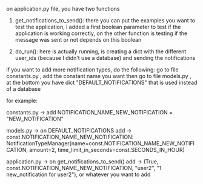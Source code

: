 on application.py file, you have two functions
1) get_notifications_to_send():
  there you can put the examples you want to test the application, I added a first boolean parameter to test if the application is working correctly, on the other function is testing if the message was sent or not depends on this boolean

2) do_run():
  here is actually running, is creating a dict with the different user_ids (because I didn't use a database) and sending the notifications



if you want to add more notification types, do the following:
go to file constants.py , add the constant name you want
then go to file models.py , at the bottom you have dict "DEFAULT_NOTIFICATIONS" that is used instead of a database 

for example: 

constants.py -> add NOTIFICATION_NAME_NEW_NOTIFICATION = "NEW_NOTIFICATION"

models.py -> on DEFAULT_NOTIFICATIONS add -> const.NOTIFICATION_NAME_NEW_NOTIFICATION: NotificationTypeManager(name=const.NOTIFICATION_NAME_NEW_NOTIFICATION, amount=2, time_limit_in_seconds=const.SECONDS_IN_HOUR)

application.py -> on get_notifications_to_send() add -> (True, const.NOTIFICATION_NAME_NEW_NOTIFICATION, "user2", "1 new_notification for user2"), or whatever you want to add
